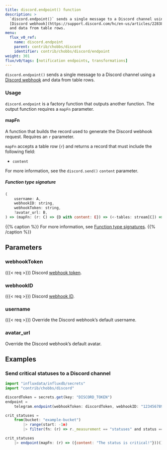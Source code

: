 ```yaml
---
title: discord.endpoint() function
description: >
  `discord.endpoint()` sends a single message to a Discord channel using a
  [Discord webhook](https://support.discord.com/hc/en-us/articles/228383668-Intro-to-Webhooks&?page=3)
  and data from table rows.
menu:
  flux_v0_ref:
    name: discord.endpoint
    parent: contrib/chobbs/discord
    identifier: contrib/chobbs/discord/endpoint
weight: 301
flux/v0/tags: [notification endpoints, transformations]
---
```


<!------------------------------------------------------------------------------

IMPORTANT: This page was generated from comments in the Flux source code. Any
edits made directly to this page will be overwritten the next time the
documentation is generated. 

To make updates to this documentation, update the function comments above the
function definition in the Flux source code:

https://github.com/influxdata/flux/blob/master/stdlib/contrib/chobbs/discord/discord.flux#L125-L146

Contributing to Flux: https://github.com/influxdata/flux#contributing
Fluxdoc syntax: https://github.com/influxdata/flux/blob/master/docs/fluxdoc.md

------------------------------------------------------------------------------->

`discord.endpoint()` sends a single message to a Discord channel using a
[Discord webhook](https://support.discord.com/hc/en-us/articles/228383668-Intro-to-Webhooks&?page=3)
and data from table rows.

### Usage
`discord.endpoint` is a factory function that outputs another function.
The output function requires a `mapFn` parameter.

#### mapFn
A function that builds the record used to generate the Discord webhook request.
Requires an `r` parameter.

`mapFn` accepts a table row (`r`) and returns a record that must include the following field:

- `content`

For more information, see the `discord.send()` `content` parameter.

##### Function type signature

```js
(
    username: A,
    webhookID: string,
    webhookToken: string,
    ?avatar_url: B,
) => (mapFn: (r: C) => {D with content: E}) => (<-tables: stream[C]) => stream[{C with _sent: string}]
```

{{% caption %}}
For more information, see [Function type signatures](/flux/v0/function-type-signatures/).
{{% /caption %}}

## Parameters

### webhookToken
({{< req >}})
Discord [webhook token](https://discord.com/developers/docs/resources/webhook).



### webhookID
({{< req >}})
Discord [webhook ID](https://discord.com/developers/docs/resources/webhook).



### username
({{< req >}})
Override the Discord webhook’s default username.



### avatar_url

Override the Discord webhook’s default avatar.




## Examples

### Send critical statuses to a Discord channel

```js
import "influxdata/influxdb/secrets"
import "contrib/chobbs/discord"

discordToken = secrets.get(key: "DISCORD_TOKEN")
endpoint =
    telegram.endpoint(webhookToken: discordToken, webhookID: "123456789", username: "critBot")

crit_statuses =
    from(bucket: "example-bucket")
        |> range(start: -1m)
        |> filter(fn: (r) => r._measurement == "statuses" and status == "crit")

crit_statuses
    |> endpoint(mapFn: (r) => ({content: "The status is critical!"}))()

```

